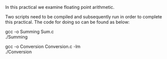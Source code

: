 In this practical we examine floating point arithmetic.

Two scripts need to be compiled and subsequently run in order to complete this practical. The code for doing so can be found as below:

gcc -o Summing Sum.c  
./Summing

gcc -o Conversion Conversion.c -lm  
./Conversion

